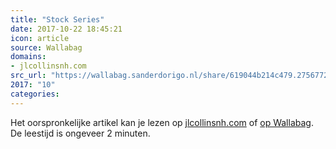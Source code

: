 ```yaml
---
title: "Stock Series"
date: 2017-10-22 18:45:21
icon: article
source: Wallabag
domains:
- jlcollinsnh.com
src_url: "https://wallabag.sanderdorigo.nl/share/619044b214c479.27567720"
2017: "10"
categories:
---
```

Het oorspronkelijke artikel kan je lezen op [jlcollinsnh.com](http://jlcollinsnh.com/stock-series/) of [op Wallabag](https://wallabag.sanderdorigo.nl/share/619044b214c479.27567720). De leestijd is ongeveer 2 minuten.
